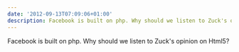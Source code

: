 ```yaml
---
date: '2012-09-13T07:09:06+01:00'
description: Facebook is built on php. Why should we listen to Zuck's opinion on Html5?
---
```

Facebook is built on php. Why should we listen to Zuck's opinion on Html5?
